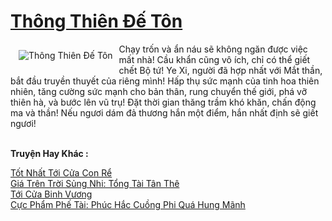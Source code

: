 <a href="https://truyenwiki.net/thong-thien-de-ton.36288/" title="Thông Thiên Đế Tôn"><h1>Thông Thiên Đế Tôn</h1></a><div style="display:table"><img align="right" style="float: left; padding: 10px;" src="https://truyenwiki.net/a/img/str/src/36288.jpg" alt="Thông Thiên Đế Tôn">Chạy trốn và ẩn náu sẽ không ngăn được việc mất nhà! Cầu khẩn cũng vô ích, chỉ có thể giết chết Bộ tứ! Ye Xi, người đã hợp nhất với Mắt thần, bắt đầu truyền thuyết của riêng mình! Hấp thụ sức mạnh của tinh hoa thiên nhiên, tăng cường sức mạnh cho bản thân, rung chuyển thế giới, phá vỡ thiên hà, và bước lên vũ trụ! Đặt thời gian thăng trầm khó khăn, chấn động ma và thần! Nếu ngươi dám đả thương hắn một điểm, hắn nhất định sẽ giết ngươi!</div><p><br><b>Truyện Hay Khác :</b></p><a href="https://truyenwiki.net/tot-nhat-toi-cua-con-re.35469/" alt="Tốt Nhất Tới Cửa Con Rể">Tốt Nhất Tới Cửa Con Rể</a><br/><a href="https://github.com/nownovels/wikidich/tree/master/truyenhay/36314" alt="Giá Trên Trời Sủng Nhi: Tổng Tài Tân Thê">Giá Trên Trời Sủng Nhi: Tổng Tài Tân Thê</a><br/><a href="https://github.com/nownovels/wikidich/tree/master/truyenhay/36104" alt="Tới Cửa Binh Vương">Tới Cửa Binh Vương</a><br/><a href="https://github.com/nownovels/wikidich/tree/master/truyenhay/37042" alt="Cực Phẩm Phế Tài: Phúc Hắc Cuồng Phi Quá Hung Mãnh">Cực Phẩm Phế Tài: Phúc Hắc Cuồng Phi Quá Hung Mãnh</a><br/>
